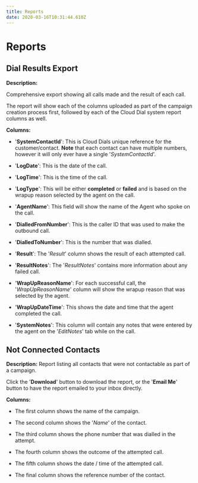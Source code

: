 ```yaml
---
title: Reports
date: 2020-03-16T10:31:44.610Z
---
```

# Reports

## Dial Results Export

**Description:** 

Comprehensive export showing all calls made and the result of each call.

The report will show each of the columns uploaded as part of the campaign creation process first, followed by each of the Cloud Dial system report columns as well.

**Columns:**

* '**SystemContactId**': This is Cloud Dials unique reference for the customer/contact. **Note** that each contact can have multiple numbers, however it will only ever have a single '*SystemContactId*'.


* '**LogDate**': This is the date of the call.
* '**LogTime**': This is the time of the call.
* '**LogType**': This will be either **completed** or **failed** and is based on the wrapup reason selected by the agent on the call.
* '**AgentName**': This field will show the name of the Agent who spoke on the call.
* '**DialledFromNumber**': This is the caller ID that was used to make the outbound call.
* '**DialledToNumber**': This is the number that was dialled.
* '**Result**': The '*Result*' column shows the result of each attempted call.
* '**ResultNotes**': The '*ResultNotes*' contains more information about any failed call.
* '**WrapUpReasonName**': For each successful call, the '*WrapUpReasonName*' column will show the wrapup reason that was selected by the agent.
* '**WrapUpDateTime**': This shows the date and time that the agent completed the call.
* '**SystemNotes**': This column will contain any notes that were entered by the agent on the '*EditNotes*' tab while on the call.

## Not Connected Contacts

**Description:** Report listing all contacts that were not contactable as part of a campaign.

Click the '**Download**' button to download the report, or the '**Email Me**' button to have the report emailed to your inbox directly.

**Columns:**

* The first column shows the name of the campaign.

* The second column shows the '_Name_' of the contact.

* The third column shows the phone number that was dialled in the attempt.

* The fourth column shows the outcome of the attempted call.

* The fifth column shows the date / time of the attempted call.

* The final column shows the reference number of the contact.